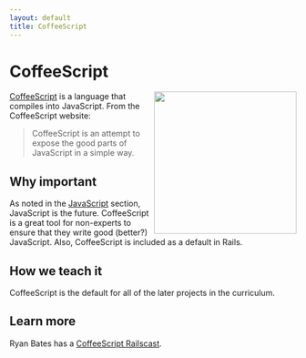 ```yaml
---
layout: default
title: CoffeeScript
---
```


CoffeeScript
===

<a href="http://coffeescript.org/">
  <img src="http://coffeescript.org/documentation/images/logo.png" align="right" width="250" />
</a>

[CoffeeScript](http://coffeescript.org) is a language that compiles into JavaScript. From the CoffeeScript website:

> CoffeeScript is an attempt to expose the good parts of JavaScript in a simple way.


Why important
---

As noted in the [JavaScript](/JavaScript/) section, JavaScript is the future.  CoffeeScript is a great tool for non-experts to ensure that they write good (better?) JavaScript.  Also, CoffeeScript is included as a default in Rails.


How we teach it
---

CoffeeScript is the default for all of the later projects in the curriculum.

Learn more
---

Ryan Bates has a [CoffeeScript Railscast](http://railscasts.com/episodes/267-coffeescript-basics).

